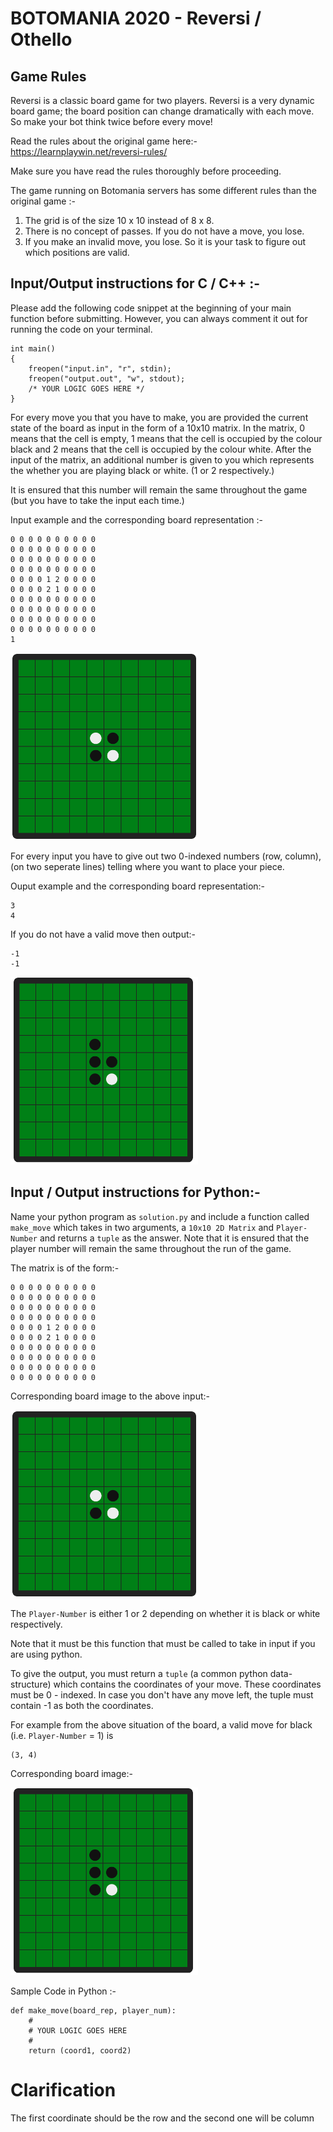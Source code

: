 # BOTOMANIA 2020 - Reversi / Othello
## Game Rules

Reversi is a classic board game for two players. Reversi is a very dynamic board game; the board position can change dramatically with each move. So make your bot think twice before every move!

Read the rules about the original game here:- https://learnplaywin.net/reversi-rules/

Make sure you have read the rules thoroughly before proceeding.

The game running on Botomania servers has some different rules than the original game :-
1. The grid is of the size 10 x 10 instead of 8 x 8.
2. There is no concept of passes. If you do not have a move, you lose.
3. If you make an invalid move, you lose. So it is your task to figure out which positions are valid.

## Input/Output instructions for C / C++ :-

Please add the following code snippet at the beginning of your main function before submitting. However, you can always comment it out for running the code on your terminal.

~~~
int main()
{
    freopen("input.in", "r", stdin);
    freopen("output.out", "w", stdout);
    /* YOUR LOGIC GOES HERE */
}
~~~


For every move you that you have to make, you are provided the current state of the board as input in the form of a 10x10 matrix. In the matrix, 0 means that the cell is empty, 1 means that the cell is occupied by the colour black and 2 means that the cell is occupied by the colour white. After the input of the matrix, an additional number is given to you which represents the whether you are playing black or white. (1 or 2 respectively.)

It is ensured that this number will remain the same throughout the game (but you have to take the input each time.)

Input example and the corresponding board representation :- 
~~~
0 0 0 0 0 0 0 0 0 0
0 0 0 0 0 0 0 0 0 0
0 0 0 0 0 0 0 0 0 0
0 0 0 0 0 0 0 0 0 0
0 0 0 0 1 2 0 0 0 0
0 0 0 0 2 1 0 0 0 0
0 0 0 0 0 0 0 0 0 0
0 0 0 0 0 0 0 0 0 0
0 0 0 0 0 0 0 0 0 0
0 0 0 0 0 0 0 0 0 0
1
~~~

<img src="board.png" width="300" height="300">

For every input you have to give out two 0-indexed numbers (row, column), (on two seperate lines) telling where you want to place your piece.

Ouput example and the corresponding board representation:-

~~~
3
4
~~~

If you do not have a valid move then output:-

~~~
-1
-1
~~~

<img src="move.png" width="300" height="300">

## Input / Output instructions for Python:-
Name your python program as `solution.py` and include a function called `make_move` which takes in two arguments, a `10x10 2D Matrix` and `Player-Number` and returns a `tuple` as the answer. Note that it is ensured that the player number will remain the same throughout the run of the game.

The matrix is of the form:-
~~~
0 0 0 0 0 0 0 0 0 0
0 0 0 0 0 0 0 0 0 0
0 0 0 0 0 0 0 0 0 0
0 0 0 0 0 0 0 0 0 0
0 0 0 0 1 2 0 0 0 0
0 0 0 0 2 1 0 0 0 0
0 0 0 0 0 0 0 0 0 0
0 0 0 0 0 0 0 0 0 0
0 0 0 0 0 0 0 0 0 0
0 0 0 0 0 0 0 0 0 0
~~~

Corresponding board image to the  above input:-

<img src="board.png" width="300" height="300">


The `Player-Number` is either 1 or 2 depending on whether it is black or white respectively.

Note that it must be this function that must be called to take in input if you are using python.

To give the output, you must return a `tuple` (a common python data-structure) which contains the coordinates of your move. These coordinates must be 0 - indexed. In case you don't have any move left, the tuple must contain -1 as both the coordinates.

For example from the above situation of the board, a valid move for black (i.e. `Player-Number` =  1) is
~~~
(3, 4)
~~~
Corresponding board image:-

<img src="move.png" width="300" height="300">

Sample Code in Python :-
~~~
def make_move(board_rep, player_num):
    #
    # YOUR LOGIC GOES HERE
    #
    return (coord1, coord2)
~~~

# Clarification
The first coordinate should be the row and the second one will be column
